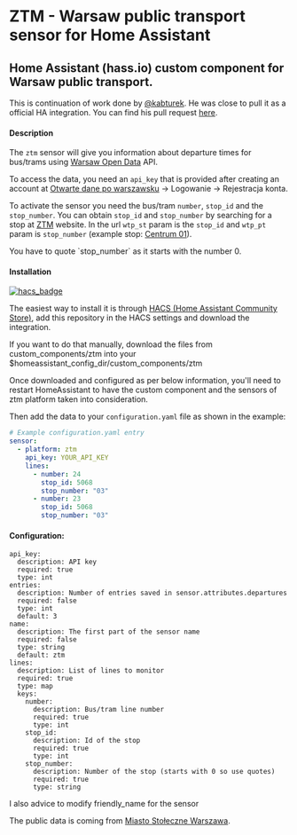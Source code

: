 # ZTM - Warsaw public transport sensor for Home Assistant
## Home Assistant (hass.io) custom component for Warsaw public transport.

This is continuation of work done by [@kabturek](https://github.com/kabturek). He was close to pull it as a official HA integration. You can find his pull request [here](https://github.com/home-assistant/home-assistant/pull/13561).

#### Description
The `ztm` sensor will give you information about departure times for bus/trams using [Warsaw Open Data](https://api.um.warszawa.pl/) API.

To access the data, you need an `api_key` that is provided after creating an account at [Otwarte dane po warszawsku](https://api.um.warszawa.pl/) -> Logowanie -> Rejestracja konta.

To activate the sensor you need the bus/tram `number`, `stop_id` and the `stop_number`. 
You can obtain `stop_id` and `stop_number` by searching for a stop at [ZTM](https://www.wtp.waw.pl/rozklady-jazdy/) website. 
In the url `wtp_st` param is the `stop_id` and `wtp_pt` param is `stop_number` (example stop: [Centrum 01](https://www.wtp.waw.pl/rozklady-jazdy/?wtp_dt=2020-01-30&wtp_md=5&wtp_ln=501&wtp_st=7013&wtp_pt=01&wtp_dr=B&wtp_vr=0&wtp_lm=1)).

<p class='note'>
You have to quote `stop_number` as it starts with the number 0.
</p>

#### Installation
[![hacs_badge](https://img.shields.io/badge/HACS-Default-orange.svg?style=for-the-badge)](https://github.com/custom-components/hacs)

The easiest way to install it is through [HACS (Home Assistant Community Store)](https://hacs.xyz/), add this repository in the HACS settings and download the integration.

If you want to do that manually, download the files from custom_components/ztm into your $homeassistant_config_dir/custom_components/ztm

Once downloaded and configured as per below information, you'll need to restart HomeAssistant to have the custom component and the sensors of ztm platform taken into consideration.

Then add the data to your `configuration.yaml` file as shown in the example:

```yaml
# Example configuration.yaml entry
sensor:
  - platform: ztm
    api_key: YOUR_API_KEY
    lines:
      - number: 24
        stop_id: 5068
        stop_number: "03"
      - number: 23
        stop_id: 5068
        stop_number: "03"
```
#### Configuration:
```
api_key:
  description: API key
  required: true
  type: int
entries:
  description: Number of entries saved in sensor.attributes.departures
  required: false
  type: int
  default: 3
name:
  description: The first part of the sensor name
  required: false
  type: string
  default: ztm
lines:
  description: List of lines to monitor
  required: true
  type: map
  keys:
    number:
      description: Bus/tram line number
      required: true
      type: int
    stop_id:
      description: Id of the stop
      required: true
      type: int
    stop_number:
      description: Number of the stop (starts with 0 so use quotes)
      required: true
      type: string
```

I also advice to modify friendly_name for the sensor

The public data is coming from [Miasto Stołeczne Warszawa](http://api.um.warszawa.pl ). 
